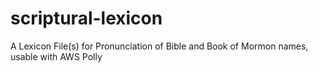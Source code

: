 # scriptural-lexicon
A Lexicon File(s) for Pronunciation of Bible and Book of Mormon names, usable with AWS Polly
